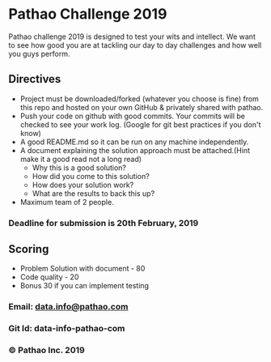 # Pathao Challenge 2019

Pathao challenge 2019 is designed to test your wits and intellect. We want to see how good you are at tackling our day to day challenges and how well you guys perform.

## Directives
- Project must be downloaded/forked (whatever you choose is fine) from this repo and hosted on your own GitHub & privately shared with pathao.
- Push your code on github with good commits. Your commits will be checked to see your work log. (Google for git best practices if you don't know)
- A good README.md so it can be run on any machine independently.
- A document explaining the solution approach must be attached.(Hint make it a good read not a long read)
    - Why this is a good solution?
    - How did you come to this solution?
    - How does your solution work?
    - What are the results to back this up?
- Maximum team of 2 people.

### Deadline for submission is 20th February, 2019
## Scoring
- Problem Solution with document - 80
- Code quality - 20
- Bonus 30 if you can implement testing

### Email: data.info@pathao.com
### Git Id: data-info-pathao-com

### © Pathao Inc. 2019

